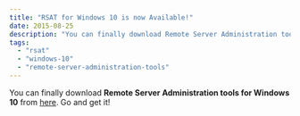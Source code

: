 ```yaml
---
title: "RSAT for Windows 10 is now Available!"
date: 2015-08-25
description: "You can finally download Remote Server Administration tools for Windows 10."
tags: 
  - "rsat"
  - "windows-10"
  - "remote-server-administration-tools"
---
```


You can finally download **Remote Server Administration tools for Windows 10** from [here](http://www.microsoft.com/en-us/download/details.aspx?id=45520). Go and get it!
